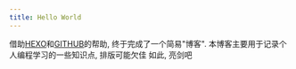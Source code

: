 ```yaml
---
title: Hello World
---
```


借助[HEXO](https://hexo.io/zh-cn/)和[GITHUB](https://github.com/)的帮助, 终于完成了一个简易"博客".
本博客主要用于记录个人编程学习的一些知识点, 排版可能欠佳
如此, 亮剑吧
